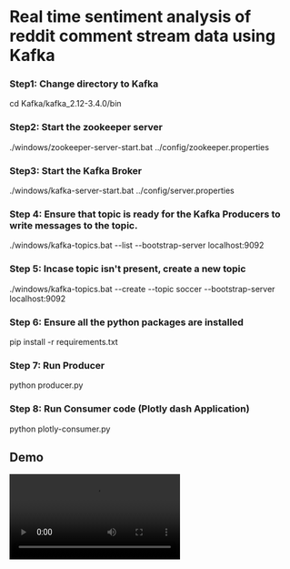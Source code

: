 # Real time sentiment analysis of reddit comment stream data using Kafka

### Step1: Change directory to Kafka
cd Kafka/kafka_2.12-3.4.0/bin

### Step2: Start the zookeeper server
./windows/zookeeper-server-start.bat ../config/zookeeper.properties

### Step3: Start the Kafka Broker
./windows/kafka-server-start.bat ../config/server.properties

### Step 4: Ensure that topic is ready for the Kafka Producers to write messages to the topic.

./windows/kafka-topics.bat --list --bootstrap-server localhost:9092

### Step 5: Incase topic isn't present, create a new topic
./windows/kafka-topics.bat --create --topic soccer --bootstrap-server localhost:9092 

### Step 6: Ensure all the python packages are installed
pip install -r requirements.txt

### Step 7: Run Producer 
python producer.py

### Step 8: Run Consumer code (Plotly dash Application)
python plotly-consumer.py

## Demo
[<video controls>
  <source src="demo.mp4" type="video/mp4">
  Your browser does not support the video tag.
</video>](https://github.com/abhinandanshrestha/reddit-comment-stream-sentimentanalysis/blob/master/demo.mp4)
